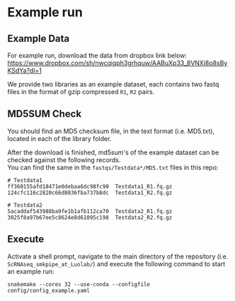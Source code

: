 # Example run

## Example Data
For example run, download the data from dropbox link below:
https://www.dropbox.com/sh/nwcqiqph3grhquw/AABuXp33_8VNXi8o8sByKSdYa?dl=1

We provide two libraries as an example dataset, each contains two fastq files in the format of gzip compressed `R1`, `R2` pairs.

## MD5SUM Check
You should find an MD5 checksum file, in the text format (i.e. MD5.txt), located in each of the library folder.

After the download is finished, md5sum's of the example dataset can be checked against the following records.  
You can find the same in the `fastqs/Testdata*/MD5.txt` files in this repo:

```
# Testdata1
ff360155afd18471e0debaa6dc98fc90  Testdata1_R1.fq.gz
124cfc116c2820c66d8036fba737b8dc  Testdata1_R2.fq.gz

# Testdata2
5acaddaf543988ba9fe1b1afb112ca70  Testdata2_R1.fq.gz
3025f8a97b67ee5c8624e8d61095c198  Testdata2_R2.fq.gz
```

## Execute

Activate a shell prompt, navigate to the main directory of the repository (i.e. `ScRNAseq_smkpipe_at_Luolab/`) and execute the following command to start an example run:

```
snakemake --cores 32 --use-conda --configfile config/config_example.yaml
```
